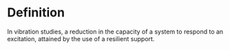 # Definition

In vibration studies, a reduction in the capacity of a system to respond
to an excitation, attained by the use of a resilient support.
